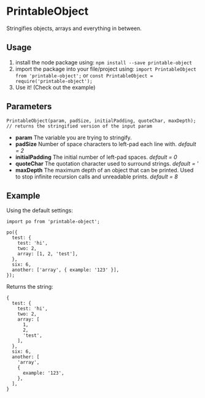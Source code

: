 # PrintableObject
Stringifies objects, arrays and everything in between.

## Usage
1. install the node package using:
    ```npm install --save printable-object```
2. import the package into your file/project using:
    ```import PrintableObject from 'printable-object';```
    or
    ```const PrintableObject = require('printable-object');```
3. Use it! (Check out the example)

## Parameters
```
PrintableObject(param, padSize, initialPadding, quoteChar, maxDepth); // returns the stringified version of the input param
```

- **param** The variable you are trying to stringify.
- **padSize** Number of space characters to left-pad each line with. *default = 2*
- **initialPadding** The initial number of left-pad spaces. *default = 0*
- **quoteChar** The quotation character used to surround strings. *default = '*
- **maxDepth** The maximum depth of an object that can be printed. Used to stop infinite recursion calls and unreadable prints. *default = 8*

## Example
Using the default settings:
```
import po from 'printable-object';

po({
  test: {
    test: 'hi',
    two: 2,
    array: [1, 2, 'test'],
  },
  six: 6,
  another: ['array', { example: '123' }],
});
```

Returns the string:
```
{
  test: {
    test: 'hi',
    two: 2,
    array: [
      1,
      2,
      'test',
    ],
  },
  six: 6,
  another: [
    'array',
    {
      example: '123',
    },
  ],
}
```